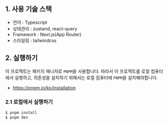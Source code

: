 ## 1. 사용 기술 스택

- 언어 : Typescript
- 상태관리 : zustand, react-query
- Framework : Next.js(App Router)
- 스타일링 : tailwindcss

## 2. 실행하기

이 프로젝트는 패키지 매니저로 `PNPM`을 사용합니다. 따라서 이 프로젝트를 로컬 컴퓨터에서 실행하고, 의존성을 설치하기 위해서는 로컬 컴퓨터에 `PNPM`을 설치해야합니다.

- https://pnpm.io/ko/installation

### 2.1 로컬에서 실행하기

```bash
$ pnpm install
$ pnpm dev
```

